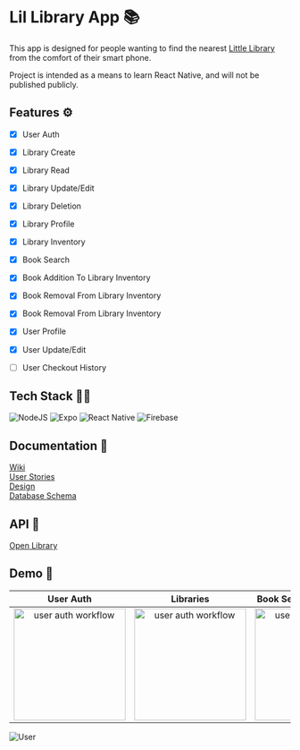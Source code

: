 
# Lil Library App 📚

This app is designed for people wanting to find the nearest [Little Library](https://littlefreelibrary.org/) from the comfort of their smart phone.  

Project is intended as a means to learn React Native, and will not be published publicly.


## Features ⚙

- [X] User Auth
- [X] Library Create
- [X] Library Read
- [X] Library Update/Edit
- [X] Library Deletion
- [X] Library Profile
- [X] Library Inventory
- [X] Book Search
- [X] Book Addition To Library Inventory
- [X] Book Removal From Library Inventory
- [X] Book Removal From Library Inventory
- [X] User Profile
- [X] User Update/Edit
- [ ] User Checkout History


## Tech Stack 👨‍💻

![NodeJS](https://img.shields.io/badge/node.js-6DA55F?style=for-the-badge&logo=node.js&logoColor=white)
![Expo](https://img.shields.io/badge/expo-1C1E24?style=for-the-badge&logo=expo&logoColor=#D04A37) 
![React Native](https://img.shields.io/badge/react_native-%2320232a.svg?style=for-the-badge&logo=react&logoColor=%2361DAFB)	
![Firebase](https://img.shields.io/badge/Firebase-039BE5?style=for-the-badge&logo=Firebase&logoColor=white)


## Documentation 📃

[Wiki](https://github.com/LaterBlackBird/Lil_Library_App/wiki)  
[User Stories](https://github.com/LaterBlackBird/Lil_Library_App/wiki/User-Stories)  
[Design](https://github.com/LaterBlackBird/Lil_Library_App/wiki/Design-&-Wireframes)  
[Database Schema](https://github.com/LaterBlackBird/Lil_Library_App/wiki/Database-Schema)  


## API 🤝
[Open Library](https://openlibrary.org/developers/api)  


## Demo 📱

| User Auth | Libraries | Book Search & Inventory | User Profile |
|:-----------:|:-----------:|:--------------:|:--------------:|
|<img src="https://user-images.githubusercontent.com/14840521/188182817-d15ed19d-ff63-4d2c-a87b-18fcaf8d198f.gif" style="width:200px" alt="user auth workflow"/>       |<img src="https://user-images.githubusercontent.com/14840521/188697583-211df4be-c915-448f-9583-e8b8b02c9462.gif" style="width:200px" alt="user auth workflow"/>       |<img src="https://user-images.githubusercontent.com/14840521/188697650-ca06e0bb-5bb4-401f-94ca-ae768651da6b.gif" style="width:200px" alt="user auth workflow"/>       |<img src="https://user-images.githubusercontent.com/14840521/188710214-3983435a-66c3-44c8-b42b-a173da9da6ad.gif" style="width:200px" alt="user auth workflow"/>       |

![User]()


<!-- ![Demo220714](https://user-images.githubusercontent.com/14840521/179003110-8853cc4b-024e-4ff8-b0af-b8fc64eecca9.gif width="50%") -->

<!-- Demo @ 8/2/22-->
<!-- ![Demo220802_2](https://user-images.githubusercontent.com/14840521/182405241-99863d0d-a821-4dd8-ac8f-cc01714cf710.gif) -->
<!-- <img src="https://user-images.githubusercontent.com/14840521/182405241-99863d0d-a821-4dd8-ac8f-cc01714cf710.gif" alt="Demo"/> -->

